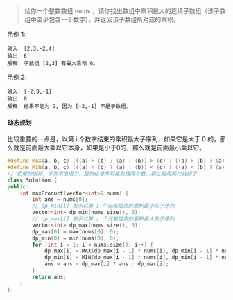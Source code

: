 > 给你一个整数数组 nums ，请你找出数组中乘积最大的连续子数组（该子数组中至少包含一个数字），并返回该子数组所对应的乘积。
>

示例 1:

```
输入: [2,3,-2,4]
输出: 6
解释: 子数组 [2,3] 有最大乘积 6。
```

示例 2:

```
输入: [-2,0,-1]
输出: 0
解释: 结果不能为 2, 因为 [-2,-1] 不是子数组。
```

#### 动态规划

比较重要的一点是，以第 i 个数字结束的乘积最大子序列，如果它是大于 0 的，那么就是前面最大乘以它本身，如果是小于0的，那么就是前面最小乘以它。

```cpp
#define MAX(a, b, c) (((a) > (b) ? (a) : (b)) > (c) ? ((a) > (b) ? (a) : (b)) : (c))
#define MIN(a, b, c) (((a) < (b) ? (a) : (b)) < (c) ? ((a) < (b) ? (a) : (b)) : (c))
// 宏用的很好，下次不准用了，虽然标准库只能处理两个数，那么就用两次就好了
class Solution {
public:
    int maxProduct(vector<int>& nums) {
        int ans = nums[0];
        // dp_min[i] 表示以第 i 个元素结束的乘积最小的子序列
        vector<int> dp_min(nums.size(), 0);
        // dp_max[i] 表示以第 i 个元素结束的乘积最大的子序列
        vector<int> dp_max(nums.size(), 0);
        dp_max[0] = max(nums[0], 0);
        dp_min[0] = min(nums[0], 0);
        for (int i = 1; i < nums.size(); i++) {
            dp_max[i] = MAX(dp_max[i - 1] * nums[i], dp_min[i - 1] * nums[i], nums[i]);
            dp_min[i] = MIN(dp_max[i - 1] * nums[i], dp_min[i - 1] * nums[i], nums[i]);
            ans = ans > dp_max[i] ? ans : dp_max[i];
        }
        return ans;
    }
};
```

